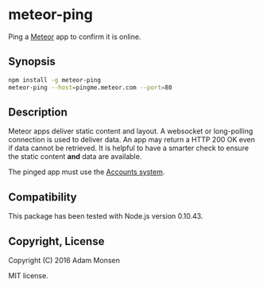 # meteor-ping

Ping a [Meteor](https://www.meteor.com) app to confirm it is online.

## Synopsis

```bash
npm install -g meteor-ping
meteor-ping --host=pingme.meteor.com --port=80
```

## Description

Meteor apps deliver static content and layout. A websocket or long-polling
connection is used to deliver data. An app may return a HTTP 200 OK even if
data cannot be retrieved. It is helpful to have a smarter check
to ensure the static content **and** data are available.

The pinged app must use the [Accounts
system](https://docs.meteor.com/#/full/accounts_api).

## Compatibility

This package has been tested with Node.js version 0.10.43.

## Copyright, License

Copyright (C) 2016 Adam Monsen

MIT license.

